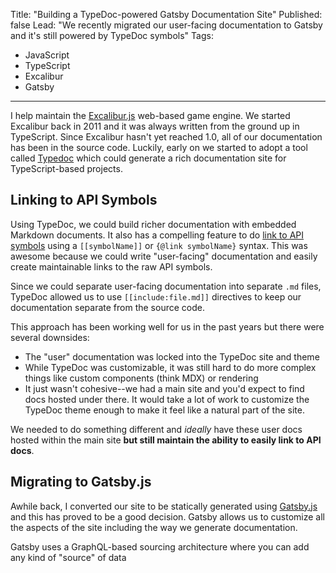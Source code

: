 Title: "Building a TypeDoc-powered Gatsby Documentation Site"
Published: false
Lead: "We recently migrated our user-facing documentation to Gatsby and it's still powered by TypeDoc symbols"
Tags:
- JavaScript
- TypeScript
- Excalibur
- Gatsby
---

I help maintain the [Excalibur.js](https://excaliburjs.com) web-based game engine. We started Excalibur back in 2011 and it was always written from the ground up in TypeScript. Since Excalibur hasn't yet reached 1.0, all of our documentation has been in the source code. Luckily, early on we started to adopt a tool called [Typedoc](https://typedoc.org) which could generate a rich documentation site for TypeScript-based projects.

## Linking to API Symbols

Using TypeDoc, we could build richer documentation with embedded Markdown documents. It also has a compelling feature to do [link to API symbols](http://typedoc.org/guides/doccomments/#symbol-references) using a `[[symbolName]]` or `{@link symbolName}` syntax. This was awesome because we could write "user-facing" documentation and easily create maintainable links to the raw API symbols.

Since we could separate user-facing documentation into separate `.md` files, TypeDoc allowed us to use `[[include:file.md]]` directives to keep our documentation separate from the source code.

This approach has been working well for us in the past years but there were several downsides:

- The "user" documentation was locked into the TypeDoc site and theme
- While TypeDoc was customizable, it was still hard to do more complex things like custom components (think MDX) or rendering
- It just wasn't cohesive--we had a main site and you'd expect to find docs hosted under there. It would take a lot of work to customize the TypeDoc theme enough to make it feel like a natural part of the site.

We needed to do something different and _ideally_ have these user docs hosted within the main site **but still maintain the ability to easily link to API docs**.

## Migrating to Gatsby.js

 Awhile back, I converted our site to be statically generated using [Gatsby.js](https://gatsbyjs.org) and this has proved to be a good decision. Gatsby allows us to customize all the aspects of the site including the way we generate documentation.

Gatsby uses a GraphQL-based sourcing architecture where you can add any kind of "source" of data
<!--stackedit_data:
eyJoaXN0b3J5IjpbLTExODkxOTI5NjksLTY3OTE3OTEyXX0=
-->